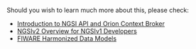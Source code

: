 Should you wish to learn much more about this, please check: 

   - [Introduction to NGSI API and Orion Context Broker](http://bit.ly/fiware-orion)
   - [NGSIv2 Overview for NGSIv1 Developers](http://bit.ly/ngsiv2-vs-ngsiv1)
   - [FIWARE Harmonized Data Models](http://schema.fiware.org)
